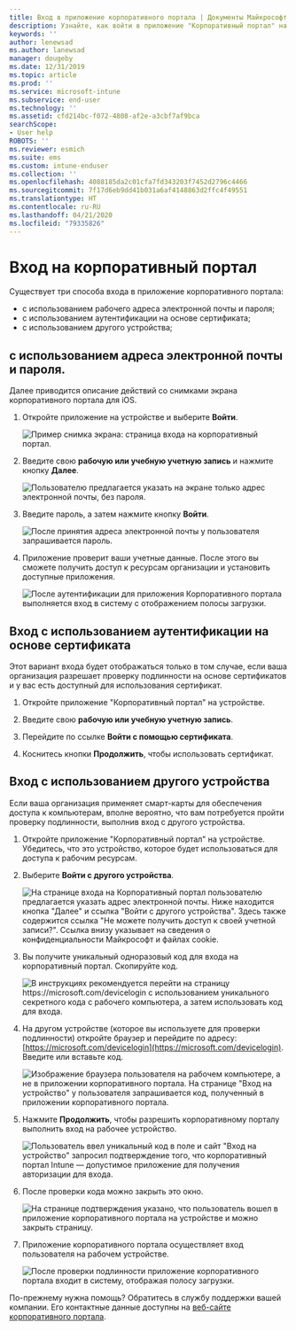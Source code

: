 ```yaml
---
title: Вход в приложение корпоративного портала | Документы Майкрософт
description: Узнайте, как войти в приложение "Корпоративный портал" на различных платформах.
keywords: ''
author: lenewsad
ms.author: lanewsad
manager: dougeby
ms.date: 12/31/2019
ms.topic: article
ms.prod: ''
ms.service: microsoft-intune
ms.subservice: end-user
ms.technology: ''
ms.assetid: cfd214bc-f072-4808-af2e-a3cbf7af9bca
searchScope:
- User help
ROBOTS: ''
ms.reviewer: esmich
ms.suite: ems
ms.custom: intune-enduser
ms.collection: ''
ms.openlocfilehash: 4088185da2c01cfa7fd343203f7452d2796c4466
ms.sourcegitcommit: 7f17d6eb9dd41b031a6af4148863d2ffc4f49551
ms.translationtype: HT
ms.contentlocale: ru-RU
ms.lasthandoff: 04/21/2020
ms.locfileid: "79335826"
---
```

# <a name="sign-in-to-company-portal"></a>Вход на корпоративный портал  

Существует три способа входа в приложение корпоративного портала:

* с использованием рабочего адреса электронной почты и пароля;  
* с использованием аутентификации на основе сертификата;  
* с использованием другого устройства;    


## <a name="sign-in-with-your-email-address-and-password"></a>с использованием адреса электронной почты и пароля.
Далее приводится описание действий со снимками экрана корпоративного портала для iOS.  

1. Откройте приложение на устройстве и выберите **Войти**.  

   ![Пример снимка экрана: страница входа на корпоративный портал.](./media/intune-ios-cp-signin-1908.png)


2. Введите свою **рабочую или учебную учетную запись** и нажмите кнопку **Далее**.

   ![Пользователю предлагается указать на экране только адрес электронной почты, без пароля.](./media/cp_ios_aad_signin_after_1804_002.png)

3. Введите пароль, а затем нажмите кнопку **Войти**.

   ![После принятия адреса электронной почты у пользователя запрашивается пароль.](./media/cp_ios_aad_signin_after_1804_003.png)

4. Приложение проверит ваши учетные данные. После этого вы сможете получить доступ к ресурсам организации и установить доступные приложения.  

   ![После аутентификации для приложения Корпоративного портала выполняется вход в систему с отображением полосы загрузки.](./media/cp_ios_aad_signin_after_1804_004.png)

## <a name="sign-in-with-certificate-based-authentication"></a>Вход с использованием аутентификации на основе сертификата
Этот вариант входа будет отображаться только в том случае, если ваша организация разрешает проверку подлинности на основе сертификатов и у вас есть доступный для использования сертификат.  

1. Откройте приложение "Корпоративный портал" на устройстве.  

2. Введите свою **рабочую или учебную учетную запись**.  

3. Перейдите по ссылке **Войти с помощью сертификата**.  

4. Коснитесь кнопки **Продолжить**, чтобы использовать сертификат.  

## <a name="sign-in-from-another-device"></a>Вход с использованием другого устройства

Если ваша организация применяет смарт-карты для обеспечения доступа к компьютерам, вполне вероятно, что вам потребуется пройти проверку подлинности, выполнив вход с другого устройства.  

1. Откройте приложение "Корпоративный портал" на устройстве. Убедитесь, что это устройство, которое будет использоваться для доступа к рабочим ресурсам.       

1. Выберите **Войти с другого устройства**.  

   ![На странице входа на Корпоративный портал пользователю предлагается указать адрес электронной почты.  Ниже находится кнопка "Далее" и ссылка "Войти с другого устройства". Здесь также содержится ссылка "Не можете получить доступ к своей учетной записи?". Ссылка внизу указывает на сведения о конфиденциальности Майкрософт и файлах cookie.](./media/cp_ios_aad_signin_after_1804_005.png)

2. Вы получите уникальный одноразовый код для входа на корпоративный портал. Скопируйте код.

   ![В инструкциях рекомендуется перейти на страницу https://microsoft.com/devicelogin с использованием уникального секретного кода с рабочего компьютера, а затем использовать код для входа.](./media/cp_ios_aad_signin_after_1804_006.png)

3. На другом устройстве (которое вы используете для проверки подлинности) откройте браузер и перейдите по адресу: [https://microsoft.com/devicelogin](https://microsoft.com/devicelogin). Введите или вставьте код.  

   ![Изображение браузера пользователя на рабочем компьютере, а не в приложении корпоративного портала. На странице "Вход на устройство" у пользователя запрашивается код, полученный в приложении корпоративного портала.](../fundamentals/media/whats-new-app-ui/cp_ios_aad_signin_from_another_device_after_1704_004.png)

4. Нажмите __Продолжить__, чтобы разрешить корпоративному порталу выполнить вход на рабочее устройство.   

   ![Пользователь ввел уникальный код в поле и сайт "Вход на устройство" запросил подтверждение того, что корпоративный портал Intune — допустимое приложение для получения авторизации для входа.](../fundamentals/media/whats-new-app-ui/cp_ios_aad_signin_from_another_device_after_1704_005.png) 

5. После проверки кода можно закрыть это окно.  

   ![На странице подтверждения указано, что пользователь вошел в приложение корпоративного портала на устройстве и можно закрыть страницу.](../fundamentals/media/whats-new-app-ui/cp_ios_aad_signin_from_another_device_after_1704_006.png)

6. Приложение корпоративного портала осуществляет вход пользователя на рабочем устройстве.  

   ![После проверки подлинности приложение корпоративного портала входит в систему, отображая полосу загрузки.](./media/cp_ios_aad_signin_after_1804_007.png)

По-прежнему нужна помощь? Обратитесь в службу поддержки вашей компании. Его контактные данные доступны на [веб-сайте корпоративного портала](https://go.microsoft.com/fwlink/?linkid=2010980).  
